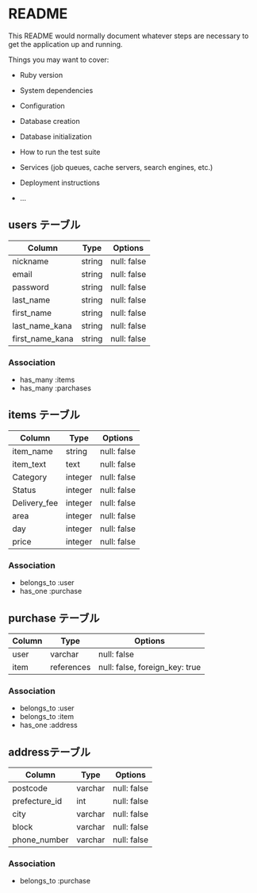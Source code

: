 # README

This README would normally document whatever steps are necessary to get the
application up and running.

Things you may want to cover:

* Ruby version

* System dependencies

* Configuration

* Database creation

* Database initialization

* How to run the test suite

* Services (job queues, cache servers, search engines, etc.)

* Deployment instructions

* ... 

## users テーブル

| Column          | Type   | Options     |
| --------------- | ------ | ----------- |
| nickname        | string | null: false |
| email           | string | null: false |
| password        | string | null: false |
| last_name       | string | null: false |
| first_name      | string | null: false |
| last_name_kana  | string | null: false |
| first_name_kana | string | null: false |


### Association

- has_many :items
- has_many :parchases

## items テーブル

| Column        | Type    | Options     |
| ------------- | ------- | ----------- |
| item_name     | string  | null: false |
| item_text     | text    | null: false |
| Category      | integer | null: false |　
| Status        | integer | null: false |
| Delivery_fee  | integer | null: false |
| area          | integer | null: false |
| day           | integer | null: false |
| price         | integer | null: false |

### Association

- belongs_to :user
- has_one    :purchase

## purchase テーブル

| Column | Type       | Options     |
| ------ | ---------- | ----------- |
| user   | varchar    | null: false |
| item   | references | null: false, foreign_key: true |

### Association

- belongs_to :user
- belongs_to :item
- has_one    :address


##  addressテーブル

| Column         | Type    | Options     |
| -------------- | ------- | ----------- |
| postcode       | varchar | null: false |
| prefecture_id	 | int     | null: false |
| city           | varchar | null: false |
| block          | varchar | null: false |
| phone_number   | varchar | null: false |

### Association

- belongs_to :purchase